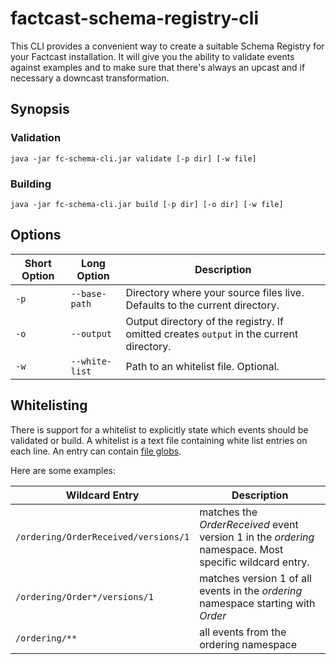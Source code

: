 factcast-schema-registry-cli
============================

This CLI provides a convenient way to create a suitable Schema Registry for your Factcast installation.
It will give you the ability to validate events against examples and to make sure that there's always an upcast and if 
necessary a downcast transformation.

Synopsis
--------
### Validation
```
java -jar fc-schema-cli.jar validate [-p dir] [-w file] 
```

### Building
```
java -jar fc-schema-cli.jar build [-p dir] [-o dir] [-w file] 
```

Options
-------
| Short Option | Long Option    | Description                                                                            |
|--------------|----------------|----------------------------------------------------------------------------------------|
| `-p`         | `--base-path`  | Directory where your source files live. Defaults to the current directory.             |
| `-o`         | `--output`     | Output directory of the registry. If omitted creates `output` in the current directory. |
| `-w`         | `--white-list` | Path to an whitelist file. Optional.                                                   |

Whitelisting
------------
There is support for a whitelist to explicitly state which events should be validated or build. A whitelist is a text file
containing white list entries on each line. An entry can contain [file globs](https://javapapers.com/java/glob-with-java-nio/).

Here are some examples:

| Wildcard Entry                       | Description                                                                                            |
|--------------------------------------|--------------------------------------------------------------------------------------------------------|
| `/ordering/OrderReceived/versions/1` | matches the _OrderReceived_ event version 1 in the _ordering_ namespace. Most specific wildcard entry. |
| `/ordering/Order*/versions/1`        | matches version 1 of all events in the _ordering_ namespace starting with _Order_                      |
| `/ordering/**`                       | all events from the ordering namespace                                                                 |
